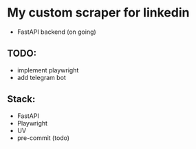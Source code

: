 # My custom scraper for linkedin

- FastAPI backend (on going)

## TODO:

- implement playwright
- add telegram bot

## Stack:
- FastAPI
- Playwright
- UV
- pre-commit (todo)